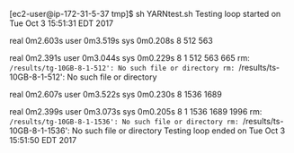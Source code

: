 [ec2-user@ip-172-31-5-37 tmp]$ sh YARNtest.sh 
Testing loop started on Tue Oct 3 15:51:31 EDT 2017

real	0m2.603s
user	0m3.519s
sys	0m0.208s
8
512
563

real	0m2.391s
user	0m3.044s
sys	0m0.229s
8
1
512
563
665
rm: `/results/tg-10GB-8-1-512': No such file or directory
rm: `/results/ts-10GB-8-1-512': No such file or directory

real	0m2.607s
user	0m3.522s
sys	0m0.230s
8
1536
1689

real	0m2.399s
user	0m3.073s
sys	0m0.205s
8
1
1536
1689
1996
rm: `/results/tg-10GB-8-1-1536': No such file or directory
rm: `/results/ts-10GB-8-1-1536': No such file or directory
Testing loop ended on Tue Oct 3 15:51:50 EDT 2017

